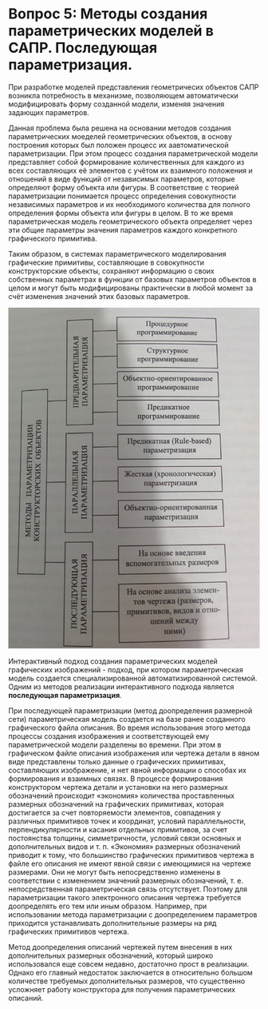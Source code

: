 # Вопрос 5: Методы создания параметрических моделей в САПР. Последующая параметризация.

При разработке моделей представления геометричесих объектов САПР возникла потребность в механизме, позволяющем автоматически модифицировать форму созданной модели, изменяя значения задающих параметров.

Данная проблема была решена на основании методов создания параметрических моеделей геометрических объектов, в основу построения которых был положен процесс их аавтоматической параметризации. При этом процесс создания параметрической модели представляет собой формирование количественных для каждого из всех составляющих её элементов с учётом их взаимного положения и отношений в виде функций от независимых параметров, которые определяют форму объекта или фигуры. В соответствие с теорией параметризации понимается процесс определения совокупности независимых параметров и их необходимого количества для полного определения формы объекта или фигуры в целом. В то же время параметрическая модель геометрического объекта определяет через эти общие параметры значения параметров каждого конкретного графического примитива.

Таким образом, в системах параметрического моделирования графические примитивы, составляющие в совокупности конструкторские объекты, сохраняют информацию о своих собственных параметрах в функции от базовых параметров объектов в целом и могут быть модифицированы практически в любой момент за счёт изменения значений этих базовых параметров.

![Методы создания параметрических моделей](../resources/imgs/3/pic.jpg)

Интерактивный подход создания параметрических моделей графических изображений - подход, при котором параметрическая модель создается специализированной автоматизированной системой.  
Одним из методов реализации интерактивного подхода является **последующая параметризация**.  

При последующей параметризации (метод доопределения размерной сети) параметрическая модель создается на базе ранее созданного графического файла описания. Во время использования этого метода процессы создания изображения и соответствующей ему параметрической модели разделены во времени. При этом в графическом файле описания изображения или чертежа детали в явном виде представлены только данные о графических примитивах, составляющих изображение, и нет явной информации о способах их формирования и взаимных связях. В процессе формирования конструктором чертежа детали и установки на него размерных обозначений происходит «экономия» количества проставленных размерных обозначений на графических примитивах, которая достигается за счет повторяемости элементов, совпадения у различных примитивов точек и координат, условий параллельности, перпендикулярности и касания отдельных примитивов, за счет постоянства толщины, симметричности, условий связи основных и дополнительных видов и т. п. «Экономия» размерных обозначений приводит к тому, что большинство графических примитивов чертежа в файле его описания не имеют явной связи с имеющимися на чертеже размерами. Они не могут быть непосредственно изменены в соответствии с изменением значений размерных обозначений, т. е. непосредственная параметрическая связь отсутствует. Поэтому для параметризации такого электронного описания чертежа требуется доопределять его тем или иным образом. Например, при использовании метода параметризации с доопределением параметров приходится устанавливать дополнительные размеры на ряд графических примитивов чертежа.

Метод доопределения описаний чертежей путем внесения в них дополнительных размерных обозначений, который широко использовался еще совсем недавно, достаточно прост в реализации. Однако его главный недостаток заключается в относительно большом количестве требуемых дополнительных размеров, что существенно усложняет работу конструктора для получения параметрических описаний.
